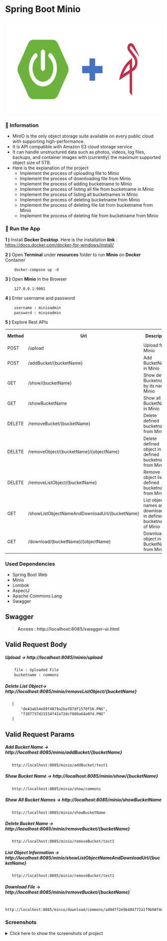 # Spring Boot Minio

<img src="screenshots/springboot_minio.png" alt="Main Information" width="800" height="300">

### 📖 Information

<ul style="list-style-type:disc">
  <li>MinIO is the only object storage suite available on
      every public cloud with supporting high-performance.</li>
  <li>It is API compatible with Amazon S3 cloud storage service</li>    
  <li>It can handle unstructured data such as photos, videos, log files, backups, and container images with (currently) the maximum supported object size of 5TB.</li>
  <li>Here is the explanation of the project
      <ul>
        <li>Implement the process of uploading file to Minio</li>
        <li>Implement the process of downloading file from Minio</li>
        <li>Implement the process of adding bucketname to Minio</li>
        <li>Implement the process of listing all file from bucketname in Minio</li>
        <li>Implement the process of listing all bucketnames in Minio</li>
        <li>Implement the process of deleting bucketname from Minio</li>
        <li>Implement the process of deleting file list from bucketname from Minio</li>
        <li>Implement the process of deleting file from bucketname from Minio</li>
      </ul>
  </li>
</ul>

### 🔨 Run the App

<b>1 )</b> Install <b>Docker Desktop</b>. Here is the installation <b>link</b> : https://docs.docker.com/docker-for-windows/install/

<b>2 )</b> Open <b>Terminal</b> under <b>resources</b> folder to run <b>Minio</b> on <b>Docker</b> Container
```
    docker-compose up -d
```
<b>3 )</b> Open <b>Minio</b> in the Browser 
```
    127.0.0.1:9001
```
<b>4 )</b> Enter username and password 
```
    username : minioadmin
    password : minioadmin
```
<b>5 )</b> Explore Rest APIs
<table style="width:100%">
  <tr>
    <th>Method</th>
    <th>Url</th>
    <th>Description</th>
    <th>Valid Request Body</th>
    <th>Valid Request Params</th>
  </tr>
  <tr>
    <td>POST</td>
    <td>/upload</td>
    <td>Upload file to Minio</td>
    <td>[Info](#upload)</td>
    <td></td>
  </tr>
  <tr>
      <td>POST</td>
      <td>/addBucket/{bucketName}</td>
      <td>Add BucketName in Minio</td>
      <td></td>
      <td>[Info](#addBucketName)</td>
  </tr>
  <tr>
      <td>GET</td>
      <td>/show/{bucketName}</td>
      <td>Show defined Bucketname by its name in Minio</td>
      <td></td>
      <td>[Info](#showBucketName)</td>
  </tr>
  <tr>
      <td>GET</td>
      <td>/showBucketName</td>
      <td>Show all BucketNames in Minio</td>
      <td></td>
      <td>[Info](#showAllBucketName)</td>
  </tr>
  <tr>
      <td>DELETE</td>
      <td>/removeBucket/{bucketName}</td>
      <td>Delete defined bucketname from Minio</td>
      <td></td>
      <td>[Info](#deleteBucketName)</td>
  </tr>
  <tr>
       <td>DELETE</td>
       <td>/removeObject/{bucketName}/{objectName}</td>
       <td>Delete defined object in defined bucketname from Minio</td>
       <td></td>
       <td>[Info](#deleteBucketName)</td>
  </tr>
  <tr>
       <td>DELETE</td>
       <td>/removeListObject/{bucketName}</td>
       <td>Remove object list in defined bucketname from Minio</td>
       <td>[Info](#deleteListObject)</td>
       <td></td>
  </tr>
  <tr>
       <td>GET</td>
       <td>/showListObjectNameAndDownloadUrl/{bucketName}</td>
       <td>List object names and its download url in defined bucketname of Minio</td>
       <td></td>
       <td>[Info](#objectInformation)</td>
  </tr>
  <tr>
       <td>GET</td>
       <td>/download/{bucketName}/{objectName}</td>
       <td>Download object in BucketName from Minio</td>
       <td></td>
       <td>[Info](#download)</td>
  </tr>
</table>

### Used Dependencies
* Spring Boot Web
* Minio
* Lombok
* AspectJ
* Apache Commons Lang
* Swagger

## Swagger
> **Access : http://localhost:8085/swagger-ui.html**

## Valid Request Body

##### <a id="upload">Upload -> http://localhost:8085/minio/upload</a>
```
    file : Uploaded File
    bucketname : commons
```

##### <a id="deleteListObject">Delete List Object-> http://localhost:8085/minio/removeListObject/{bucketName}</a>
```
   [
       "de43ab54e89f4879a2baf87df1570f56.PNG",
       "f107737d21534f42a72dcf009a64a07d.PNG"
   ]
```

## Valid Request Params

##### <a id="addBucketName">Add Bucket Name -> http://localhost:8085/minio/addBucket/{bucketName}</a>
```
   http://localhost:8085/minio/addBucket/test1
```

##### <a id="showBucketName">Show Bucket Name -> http://localhost:8085/minio/show/{bucketName}</a>
```
   http://localhost:8085/minio/show/commons
```

##### <a id="showAllBucketName">Show All Bucket Names -> http://localhost:8085/minio/showBucketName</a>
```
   http://localhost:8085/minio/showBucketName
```

##### <a id="deleteBucketName">Delete Bucket Name -> http://localhost:8085/minio/removeBucket/{bucketName}</a>
```
   http://localhost:8085/minio/removeBucket/test1
```

##### <a id="objectInformation">List Object Information -> http://localhost:8085/minio/showListObjectNameAndDownloadUrl/{bucketName}</a>
```
   http://localhost:8085/minio/removeBucket/test1
```

##### <a id="download">Download File -> http://localhost:8085/minio/removeBucket/{bucketName}</a>
```
   http://localhost:8085/minio/download/commons/ad94ff2e9b404772a1f9b98f4e11b4f9.PNG
```

### Screenshots

<details>
<summary>Click here to show the screenshots of project</summary>
    <p> Figure 1 </p>
    <img src ="screenshots/screenshot_1.PNG">
    <p> Figure 2 </p>
    <img src ="screenshots/screenshot_2.PNG">
    <p> Figure 3 </p>
    <img src ="screenshots/screenshot_3.PNG">
    <p> Figure 4 </p>
    <img src ="screenshots/screenshot_4.PNG">
    <p> Figure 5 </p>
    <img src ="screenshots/screenshot_5.PNG">
    <p> Figure 6 </p>
    <img src ="screenshots/screenshot_6.PNG">
    <p> Figure 7 </p>
    <img src ="screenshots/screenshot_7.PNG">
    <p> Figure 8 </p>
    <img src ="screenshots/screenshot_8.PNG">
    <p> Figure 9 </p>
    <img src ="screenshots/screenshot_9.PNG">
    <p> Figure 10 </p>
    <img src ="screenshots/screenshot_10.PNG">
    <p> Figure 11 </p>
    <img src ="screenshots/screenshot_11.PNG">
    <p> Figure 12 </p>
    <img src ="screenshots/screenshot_12.PNG">
    <p> Figure 13 </p>
    <img src ="screenshots/screenshot_13.PNG">
    <p> Figure 14 </p>
    <img src ="screenshots/screenshot_14.PNG">
    <p> Figure 15 </p>
    <img src ="screenshots/screenshot_15.PNG">
    <p> Figure 16 </p>
    <img src ="screenshots/screenshot_16.PNG">
    <p> Figure 17 </p>
    <img src ="screenshots/screenshot_17.PNG">
    <p> Figure 18 </p>
    <img src ="screenshots/screenshot_18.PNG">
    <p> Figure 19 </p>
    <img src ="screenshots/screenshot_19.PNG">
    <p> Figure 20 </p>
    <img src ="screenshots/screenshot_20.PNG">
</details>
